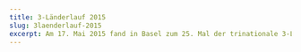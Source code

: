 ```yaml
---
title: 3-Länderlauf 2015
slug: 3laenderlauf-2015
excerpt: Am 17. Mai 2015 fand in Basel zum 25. Mal der trinationale 3-Länderlauf statt. Lions Clubs aus Südbaden, dem Süd-Elsass und der Nordwest-Schweiz haben auch dieses Jahr das Patronat übernommen. Mit dem Erlös dieser Benefizveranstaltung werden Ferienlager für Kinder aus allen 3 Ländern im Sommer 2015 organisiert.
---
```

